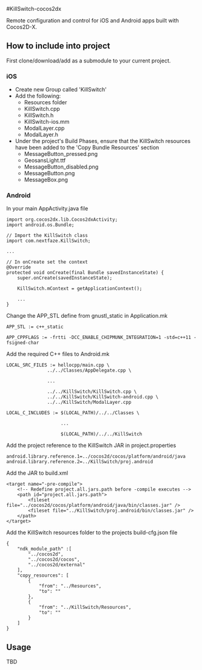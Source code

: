 #KillSwitch-cocos2dx

Remote configuration and control for iOS and Android apps built with Cocos2D-X.


## How to include into project

First clone/download/add as a submodule to your current project.

### iOS

* Create new Group called 'KillSwitch'
* Add the following:
	* Resources folder
	* KillSwitch.cpp
	* KillSwitch.h
	* KillSwitch-ios.mm
	* ModalLayer.cpp
	* ModalLayer.h
* Under the project's Build Phases, ensure that the KillSwitch resources have been added to the 'Copy Bundle Resources' section
	* MessageButton_pressed.png
	* GeosansLight.ttf
	* MessageButton_disabled.png
	* MessageButton.png
	* MessageBox.png 

### Android
In your main AppActivity.java file
    
	import org.cocos2dx.lib.Cocos2dxActivity;
	import android.os.Bundle;
	
    // Import the KillSwitch class
	import com.nextfaze.KillSwitch;
    
    ...
    
    // In onCreate set the context
    @Override
    protected void onCreate(final Bundle savedInstanceState) {
        super.onCreate(savedInstanceState);
        
        KillSwitch.mContext = getApplicationContext();
        
        ...
    }

Change the APP_STL define from gnustl_static in Application.mk

    APP_STL := c++_static

	APP_CPPFLAGS := -frtti -DCC_ENABLE_CHIPMUNK_INTEGRATION=1 -std=c++11 -fsigned-char
    
Add the required C++ files to Android.mk

	LOCAL_SRC_FILES := hellocpp/main.cpp \
                   ../../Classes/AppDelegate.cpp \
                   
                   ...
                   
                   ../../KillSwitch/KillSwitch.cpp \
                   ../../KillSwitch/KillSwitch-android.cpp \
                   ../../KillSwitch/ModalLayer.cpp

	LOCAL_C_INCLUDES := $(LOCAL_PATH)/../../Classes \
	
						...
	
						$(LOCAL_PATH)/../../KillSwitch 

Add the project reference to the KillSwitch JAR in project.properties

    android.library.reference.1=../cocos2d/cocos/platform/android/java
    android.library.reference.2=../KillSwitch/proj.android

Add the JAR to build.xml

    <target name="-pre-compile">
    	<!-- Redefine project.all.jars.path before -compile executes -->
     	<path id="project.all.jars.path">
            <fileset file="../cocos2d/cocos/platform/android/java/bin/classes.jar" />
			<fileset file="../KillSwitch/proj.android/bin/classes.jar" />
      	</path>   
	</target>

Add the KillSwitch resources folder to the projects build-cfg.json file

	{
		"ndk_module_path" :[
			"../cocos2d",
			"../cocos2d/cocos",
			"../cocos2d/external"
		],
		"copy_resources": [
			{
				"from": "../Resources",
				"to": ""
			},
			{
				"from": "../KillSwitch/Resources",
				"to": ""
			}
		]
	}

## Usage

TBD
    
